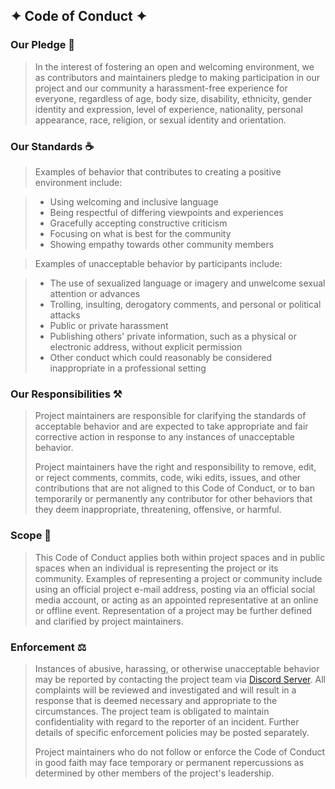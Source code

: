 ## ✦ Code of Conduct ✦

### Our Pledge 🤞

> In the interest of fostering an open and welcoming environment, we as contributors and maintainers pledge to making participation in our project and our community a harassment-free experience for everyone, regardless of age, body size, disability, ethnicity, gender identity and expression, level of experience, nationality, personal appearance, race, religion, or sexual identity and orientation.

### Our Standards ☕

> Examples of behavior that contributes to creating a positive environment include:

> * Using welcoming and inclusive language
> * Being respectful of differing viewpoints and experiences
> * Gracefully accepting constructive criticism
> * Focusing on what is best for the community
> * Showing empathy towards other community members

> Examples of unacceptable behavior by participants include:

> * The use of sexualized language or imagery and unwelcome sexual attention or advances
> * Trolling, insulting, derogatory comments, and personal or political attacks
> * Public or private harassment
> * Publishing others' private information, such as a physical or electronic address, without explicit permission
> * Other conduct which could reasonably be considered inappropriate in a professional setting

### Our Responsibilities ⚒️

> Project maintainers are responsible for clarifying the standards of acceptable behavior and are expected to take appropriate and fair corrective action in response to any instances of unacceptable behavior.
> 
> Project maintainers have the right and responsibility to remove, edit, or reject comments, commits, code, wiki edits, issues, and other contributions that are not aligned to this Code of Conduct, or to ban temporarily or permanently any contributor for other behaviors that they deem inappropriate, threatening, offensive, or harmful.

### Scope 🍪

> This Code of Conduct applies both within project spaces and in public spaces when an individual is representing the project or its community. Examples of representing a project or community include using an official project e-mail address, posting via an official social media account, or acting as an appointed representative at an online or offline event. Representation of a project may be further defined and clarified by project maintainers.

### Enforcement ⚖️

> Instances of abusive, harassing, or otherwise unacceptable behavior may be reported by contacting the project team via [Discord Server](https://discord.gg/j352EV9ran). All complaints will be reviewed and investigated and will result in a response that is deemed necessary and appropriate to the circumstances. The project team is obligated to maintain confidentiality with regard to the reporter of an incident. Further details of specific enforcement policies may be posted separately.
> 
> Project maintainers who do not follow or enforce the Code of Conduct in good faith may face temporary or permanent repercussions as determined by other members of the project's leadership.
